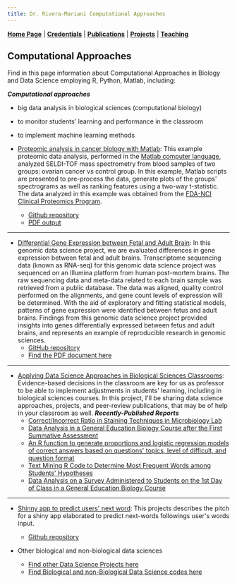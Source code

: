 ```yaml
---
title: Dr. Rivera-Mariani Computational Approaches
---
```


[**Home Page**](http://www.friveram.com/) | [**Credentials**](http://www.friveram.com/about) | [**Publications**](http://www.friveram.com/publications) | [**Projects**](http://www.friveram.com/projects) | [**Teaching**](http://www.friveram.com/teaching) 

## Computational Approaches

Find in this page information about Computational Approaches in Biology and Data Science employing R, Python, Matlab, including:

***Computational approaches***
- big data analysis in biological sciences (computational biology)
- to monitor students' learning and performance in the classroom
- to implement machine learning methods

- [Proteomic analysis in cancer biology with Matlab](https://www.researchgate.net/publication/319103946_Proteomics_data_analysis_in_cancer_biology_with_Matlab?_iepl%5BviewId%5D=QxJv4keKNDURmsy78YMwoLJQ&_iepl%5BprofilePublicationItemVariant%5D=default&_iepl%5Bcontexts%5D%5B0%5D=prfpi&_iepl%5BtargetEntityId%5D=PB%3A319103946&_iepl%5BinteractionType%5D=publicationTitle): This example proteomic data analysis, performed in the [Matlab computer language](https://www.mathworks.com/), analyzed SELDI-TOF mass spectrometry from blood samples of two groups: ovarian cancer  vs control group. In this example, Matlab scripts are presented to pre-process the data, generate plots of the groups' spectrograms as well as ranking features using a two-way t-statistic. The data analyzed in this example was obtained from the [FDA-NCI Clinical Proteomics Program](https://home.ccr.cancer.gov/ncifdaproteomics/ppatterns.asp).
	+ [Github repository](https://github.com/friveramariani/Proteomic-Examples)
	+ [PDF output](https://www.researchgate.net/publication/319103946_Proteomics_data_analysis_in_cancer_biology_with_Matlab)

---

- [Differential Gene Expression between Fetal and Adult Brain](https://github.com/friveramariani/genomic-data-science): In this genomic data science project, we are evaluated differences in gene expression between fetal and adult brains. Transcriptome sequencing data (known as RNA-seq) for this genomic data science project was sequenced on an Illumina platform from human post-mortem brains. The raw sequencing data and meta-data related to each brain sample was retrieved from a public database. The data was aligned, quality control performed on the alignments, and gene count levels of expression will be determined. With the aid of exploratory and fitting statistical models,  patterns of gene expression were identified between fetus and adult brains. Findings from this genomic data science project provided insights into genes differentially expressed between fetus and adult brains, and represents an example of reproducible research in genomic sciences.
	+ [GitHub repository](https://github.com/friveramariani/GenomicDataScience_FetalAdultBrain) 
	+ [Find the PDF document here](https://www.researchgate.net/publication/311203295_Report_RNA-Seq_Data_Analysis_Worflow_to_Evaluate_Differential_Gene_Expression_between_Fetus_and_Adult_Brains_from_Publicly-Available_Data_as_a_Genomic_Data_Science_Demonstration_in_a_Upper_Division_Mi)

---

- [Applying Data Science Approaches in Biological Sciences Classrooms](https://www.researchgate.net/project/Applying-Data-Science-Approaches-in-Biological-Sciences-Classrooms?_esc=profileProjectCards&_sg=-XO68eEemQp3HNPS0KrOL2bjqDRIVkgGT7tgZU86f--Ied0fnhhIqTcwhregbtQPzGDLrd44MLrwDWCl0B9P9g.8bzPwU4Hw8H95Si2ifVxs30Y2D9G1NLXAWevaI20Ye1Iypn9hFDr6yxcGOegAuWT.eGebw20oCHpG6d88csNnnpo5djacTogpfurkn2o907J2sJAHKab4PoVXM_QRiQey&_viewIds%5B0%5D=Mfbk27SkHZVlqyAKuqvg1wx5&_viewIds%5B1%5D=6b1SML1ge7lBb56ZPFI5tTcU): Evidence-based decisions in the classroom are key for us as professor to be able to implement adjustments in students' learning, including in biological sciences courses. In this project, I'll be sharing data science approaches, projects, and peer-review publications, that may be of help in your classroom as well. 
***Recently-Published Reports***
	+ [Correct/Incorrect Ratio in Staining Techniques in Microbiology Lab](http://dx.doi.org/10.13140/RG.2.2.31839.66721)
	+ [Data Analysis in a General Education Biology Course after the First Summative Assessment](http://dx.doi.org/10.13140/RG.2.2.30379.85281)
	+ [An R function to generate proportions and logistic regression models of correct answers based on questions' topics, level of difficult, and question format](http://+n%20r%20function%20to%20generate%20proportions%20and%20logistic%20regression%20models%20of%20correct%20answers%20based%20on%20questions%27%20topic%2C%20levels%20of%20+ifficulty%2C%20and%20format./)
	+ [Text Mining R Code to Determine Most Frequent Words among Students' Hypotheses](http://dx.doi.org/10.13140/RG.2.2.16545.81763)
	+ [Data Analysis on a Survey Administered to Students on the 1st Day of Class in a General Education Biology Course](https://www.researchgate.net/project/Applying-Data-Science-Approaches-in-Biological-Sciences-Classrooms)

---

- [Shinny app to predict users' next word](http://rpubs.com/friveramariani/jhdscapstone): This projects describes  the pitch for a shiny app elaborated to predict next-words followings user's words input.
	+ [Github repository](https://github.com/friveramariani/capstone-project)
 

- Other biological and non-biological data sciences 
	+ [Find other Data Science Projects here](http://rpubs.com/friveramariani/dataproduct)
	+ [Find Biological and non-Biological Data Science codes here](https://github.com/friveramariani)